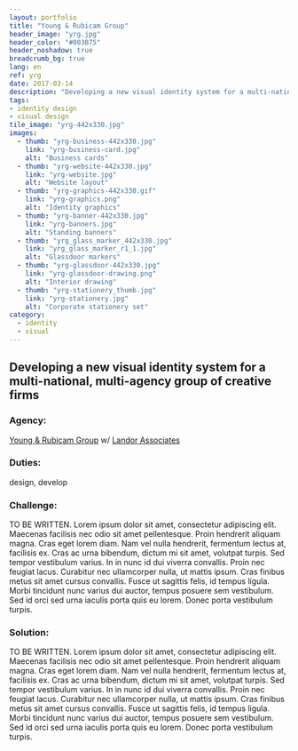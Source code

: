 ```yaml
---
layout: portfolio
title: "Young & Rubicam Group"
header_image: "yrg.jpg"
header_color: "#003B75"
header_noshadow: true
breadcrumb_bg: true
lang: en
ref: yrg
date: 2017-03-14
description: "Developing a new visual identity system for a multi-national, multi-agency group of creative firms"
tags:
- identity design
- visual design
tile_image: "yrg-442x330.jpg"
images:
  - thumb: "yrg-business-442x330.jpg"
    link: "yrg-business-card.jpg"
    alt: "Business cards"
  - thumb: "yrg-website-442x330.jpg"
    link: "yrg-website.jpg"
    alt: "Website layout"
  - thumb: "yrg-graphics-442x330.gif"
    link: "yrg-graphics.png"
    alt: "Identity graphics"
  - thumb: "yrg-banner-442x330.jpg"
    link: "yrg-banners.jpg"
    alt: "Standing banners"
  - thumb: "yrg_glass_marker_442x330.jpg"
    link: "yrg_glass_marker_r1_1.jpg"
    alt: "Glassdoor markers"
  - thumb: "yrg-glassdoor-442x330.jpg"
    link: "yrg-glassdoor-drawing.png"
    alt: "Interior drawing"
  - thumb: "yrg-stationery_thumb.jpg"
    link: "yrg-stationery.jpg"
    alt: "Corporate stationery set"
category:
  - identity
  - visual
---
```

<section class="project-summary">
  <h1>Developing a new visual identity system for a multi-national, multi-agency group of creative firms</h1>
  <section class="info">
    <h3>Agency:</h3>
    <p><a href="http://yrgrp.com" target="_blank">Young &amp; Rubicam Group</a> w/ <a href="http://landor.com" target="_blank">Landor Associates</a></p>
  </section>
  <section class="info">
    <h3>Duties:</h3>
    <p>design, develop</p>
  </section>
  <section class="info">
    <h3>Challenge:</h3>
    <p>TO BE WRITTEN. Lorem ipsum dolor sit amet, consectetur adipiscing elit. Maecenas facilisis nec odio sit amet pellentesque. Proin hendrerit aliquam magna. Cras eget lorem diam. Nam vel nulla hendrerit, fermentum lectus at, facilisis ex. Cras ac urna bibendum, dictum mi sit amet, volutpat turpis. Sed tempor vestibulum varius. In in nunc id dui viverra convallis. Proin nec feugiat lacus. Curabitur nec ullamcorper nulla, ut mattis ipsum. Cras finibus metus sit amet cursus convallis. Fusce ut sagittis felis, id tempus ligula. Morbi tincidunt nunc varius dui auctor, tempus posuere sem vestibulum. Sed id orci sed urna iaculis porta quis eu lorem. Donec porta vestibulum turpis.
    </p>
  </section>
  <section class="info">
    <h3>Solution:</h3>
    <p>TO BE WRITTEN. Lorem ipsum dolor sit amet, consectetur adipiscing elit. Maecenas facilisis nec odio sit amet pellentesque. Proin hendrerit aliquam magna. Cras eget lorem diam. Nam vel nulla hendrerit, fermentum lectus at, facilisis ex. Cras ac urna bibendum, dictum mi sit amet, volutpat turpis. Sed tempor vestibulum varius. In in nunc id dui viverra convallis. Proin nec feugiat lacus. Curabitur nec ullamcorper nulla, ut mattis ipsum. Cras finibus metus sit amet cursus convallis. Fusce ut sagittis felis, id tempus ligula. Morbi tincidunt nunc varius dui auctor, tempus posuere sem vestibulum. Sed id orci sed urna iaculis porta quis eu lorem. Donec porta vestibulum turpis.
    </p>
  </section>
</section>
